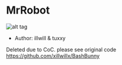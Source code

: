 # MrRobot
![alt tag](http://i.imgur.com/eunFr0U.jpg)
* Author: illwill & tuxxy

 Deleted due to CoC. 
 please see original code 
 https://github.com/xillwillx/BashBunny
